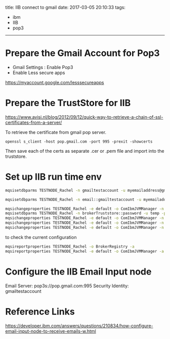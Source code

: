 title: IIB connect to gmail
date: 2017-03-05 20:10:33
tags:
- ibm
- IIB
- pop3
---

# Prepare the Gmail Account for Pop3

* Gmail Settings :  Enable Pop3
* Enable Less secure apps

 https://myaccount.google.com/lesssecureapps

# Prepare the TrustStore for IIB


https://www.avisi.nl/blog/2012/09/12/quick-way-to-retrieve-a-chain-of-ssl-certificates-from-a-server/

To retrieve the certificate from gmail pop server.

```shell
openssl s_client -host pop.gmail.com -port 995 -prexit -showcerts

```

Then save each of the certs as separate .cer or .pem file and import into the truststore.


# Set up IIB run time env

```cmd
mqsisetdbparms TESTNODE_Rachel -n gmailtestaccount -u myemailaddress@gmail.com -p mygmailpassword

mqsisetdbparms TESTNODE_Rachel -n email::gmailtestaccount -u myemailaddress@gmail.com -p mygmailpassword
```

```cmd
mqsichangeproperties TESTNODE_Rachel -e default -o ComIbmJVMManager -n truststoreFile -v "D:\temp\certs\localhost.truststore.jks"
mqsisetdbparms TESTNODE_Rachel -n brokerTruststore::password -u temp -p mytruststorepassword
mqsichangeproperties TESTNODE_Rachel -e default -o ComIbmJVMManager -n truststorePass -v "brokerTruststore::password"
mqsichangeproperties TESTNODE_Rachel -e default -o ComIbmJVMManager -n truststoreType -v JKS
mqsichangeproperties TESTNODE_Rachel -e default -o ComIbmJVMManager -n jvmSystemProperty -v "-Dmail.smtp.auth.enable=true -Dmail.smtp.starttls.enable=true"
```

to check the current configuration
```cmd
mqsireportproperties TESTNODE_Rachel -o BrokerRegistry -a
mqsireportproperties TESTNODE_Rachel -e default -o ComIbmJVMManager -a
```


# Configure the IIB Email Input node

Email Server: pop3s://pop.gmail.com:995
Security Identity: gmailtestaccount


# Reference Links

https://developer.ibm.com/answers/questions/210834/how-configure-email-input-node-to-receive-emails-w.html
